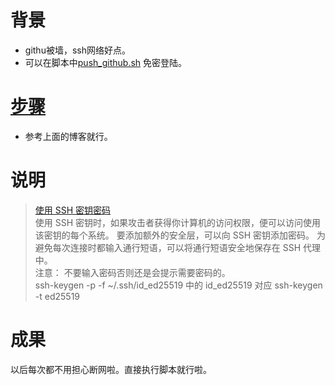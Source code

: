 # 背景
- githu被墙，ssh网络好点。
- 可以在脚本中[push_github.sh](../../../push_github.sh) 免密登陆。

# [步骤](https://juejin.cn/post/7256314943304237116)
- 参考上面的博客就行。

# 说明
> [使用 SSH 密钥密码](https://www.cnblogs.com/qishuaiRisen/p/16650513.html)  
> 使用 SSH 密钥时，如果攻击者获得你计算机的访问权限，便可以访问使用该密钥的每个系统。 要添加额外的安全层，可以向 SSH 密钥添加密码。 为避免每次连接时都输入通行短语，可以将通行短语安全地保存在 SSH 代理中。   
> 注意： 不要输入密码否则还是会提示需要密码的。    
> ssh-keygen -p -f ~/.ssh/id_ed25519  中的 id_ed25519 对应 ssh-keygen -t ed25519   

# 成果
以后每次都不用担心断网啦。直接执行脚本就行啦。